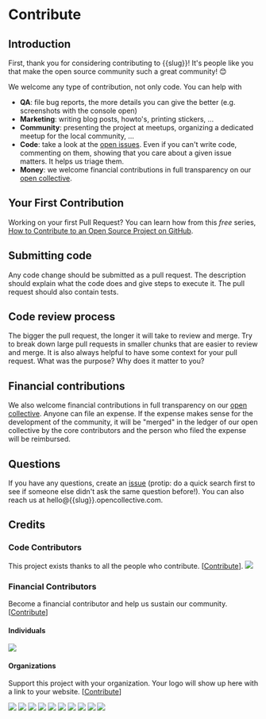 # Contribute

## Introduction

First, thank you for considering contributing to {{slug}}! It's people like you that make the open source community such a great community! 😊

We welcome any type of contribution, not only code. You can help with

- **QA**: file bug reports, the more details you can give the better (e.g. screenshots with the console open)
- **Marketing**: writing blog posts, howto's, printing stickers, ...
- **Community**: presenting the project at meetups, organizing a dedicated meetup for the local community, ...
- **Code**: take a look at the [open issues](issues). Even if you can't write code, commenting on them, showing that you care about a given issue matters. It helps us triage them.
- **Money**: we welcome financial contributions in full transparency on our [open collective](https://opencollective.com/{{slug}}).

## Your First Contribution

Working on your first Pull Request? You can learn how from this _free_ series, [How to Contribute to an Open Source Project on GitHub](https://egghead.io/series/how-to-contribute-to-an-open-source-project-on-github).

## Submitting code

Any code change should be submitted as a pull request. The description should explain what the code does and give steps to execute it. The pull request should also contain tests.

## Code review process

The bigger the pull request, the longer it will take to review and merge. Try to break down large pull requests in smaller chunks that are easier to review and merge.
It is also always helpful to have some context for your pull request. What was the purpose? Why does it matter to you?

## Financial contributions

We also welcome financial contributions in full transparency on our [open collective](https://opencollective.com/{{slug}}).
Anyone can file an expense. If the expense makes sense for the development of the community, it will be "merged" in the ledger of our open collective by the core contributors and the person who filed the expense will be reimbursed.

## Questions

If you have any questions, create an [issue](issue) (protip: do a quick search first to see if someone else didn't ask the same question before!).
You can also reach us at hello@{{slug}}.opencollective.com.

## Credits

### Code Contributors

This project exists thanks to all the people who contribute. [[Contribute](CONTRIBUTING.md)].
<a href="https://github.com/{{org}}/{{repo}}/graphs/contributors"><img src="https://opencollective.com/{{slug}}/contributors.svg?width=890&button=false" /></a>

### Financial Contributors

Become a financial contributor and help us sustain our community. [[Contribute](https://opencollective.com/{{slug}}/contribute)]

#### Individuals

<a href="https://opencollective.com/{{slug}}"><img src="https://opencollective.com/{{slug}}/individuals.svg?width=890"></a>

#### Organizations

Support this project with your organization. Your logo will show up here with a link to your website. [[Contribute](https://opencollective.com/{{slug}}/contribute)]

<a href="https://opencollective.com/{{slug}}/organization/0/website"><img src="https://opencollective.com/{{slug}}/organization/0/avatar.svg"></a>
<a href="https://opencollective.com/{{slug}}/organization/1/website"><img src="https://opencollective.com/{{slug}}/organization/1/avatar.svg"></a>
<a href="https://opencollective.com/{{slug}}/organization/2/website"><img src="https://opencollective.com/{{slug}}/organization/2/avatar.svg"></a>
<a href="https://opencollective.com/{{slug}}/organization/3/website"><img src="https://opencollective.com/{{slug}}/organization/3/avatar.svg"></a>
<a href="https://opencollective.com/{{slug}}/organization/4/website"><img src="https://opencollective.com/{{slug}}/organization/4/avatar.svg"></a>
<a href="https://opencollective.com/{{slug}}/organization/5/website"><img src="https://opencollective.com/{{slug}}/organization/5/avatar.svg"></a>
<a href="https://opencollective.com/{{slug}}/organization/6/website"><img src="https://opencollective.com/{{slug}}/organization/6/avatar.svg"></a>
<a href="https://opencollective.com/{{slug}}/organization/7/website"><img src="https://opencollective.com/{{slug}}/organization/7/avatar.svg"></a>
<a href="https://opencollective.com/{{slug}}/organization/8/website"><img src="https://opencollective.com/{{slug}}/organization/8/avatar.svg"></a>
<a href="https://opencollective.com/{{slug}}/organization/9/website"><img src="https://opencollective.com/{{slug}}/organization/9/avatar.svg"></a>

<!-- This `CONTRIBUTING.md` is based on @nayafia's template https://github.com/nayafia/contributing-template -->
